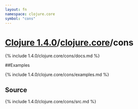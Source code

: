 ```yaml
---
layout: fn
namespace: clojure.core
symbol: "cons"
---
```


# [Clojure 1.4.0](../../)/[clojure.core](../)/cons

{% include 1.4.0/clojure.core/cons/docs.md %}

##Examples

{% include 1.4.0/clojure.core/cons/examples.md %}
## Source
{% include 1.4.0/clojure.core/cons/src.md %}

